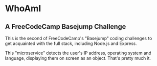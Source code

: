 # WhoAmI

## A FreeCodeCamp Basejump Challenge

This is the second of FreeCodeCamp's "Basejump" coding challenges to get acquainted with the full stack, including Node.js and Express.

This "microservice" detects the user's IP address, operating system and language, displaying them on screen as an object. That's pretty much it.

